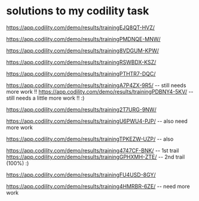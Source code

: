 # solutions to my codility task 



https://app.codility.com/demo/results/trainingEJQ8QT-HVZ/

https://app.codility.com/demo/results/trainingPMDNQE-MNW/

https://app.codility.com/demo/results/training8VDGUM-KPW/

https://app.codility.com/demo/results/trainingRSWBDX-KSZ/

https://app.codility.com/demo/results/trainingPTHTR7-DQC/

https://app.codility.com/demo/results/trainingA7P4ZX-9R5/   -- still needs more work !! 
https://app.codility.com/demo/results/trainingPDBNY4-5KV/   -- still needs a little more work !! :)

https://app.codility.com/demo/results/training2T7URG-9NW/


https://app.codility.com/demo/results/trainingU6PWU4-PJP/ -- also need more work 

https://app.codility.com/demo/results/trainingTPKEZW-UZP/ -- also

https://app.codility.com/demo/results/training4747CF-BNK/ -- 1st trail
https://app.codility.com/demo/results/trainingGPHXMH-ZTE/ -- 2nd trail (100%) :)


https://app.codility.com/demo/results/trainingFU4USD-8GY/

https://app.codility.com/demo/results/training4HMRBR-6ZE/ -- need more work
